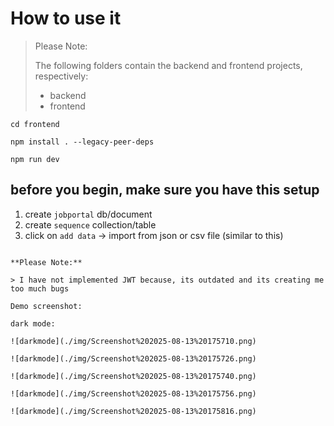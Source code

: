 # How to use it

> Please Note:
> 
> The following folders contain the backend and frontend projects, respectively:
> - backend 
> - frontend

```
cd frontend

npm install . --legacy-peer-deps

npm run dev
```

## before you begin, make sure you have this setup

1. create `jobportal` db/document
2. create `sequence` collection/table
3. click on `add data` -> import from json or csv file (similar to this)
```

**Please Note:**

> I have not implemented JWT because, its outdated and its creating me too much bugs

Demo screenshot:

dark mode:

![darkmode](./img/Screenshot%202025-08-13%20175710.png)

![darkmode](./img/Screenshot%202025-08-13%20175726.png)

![darkmode](./img/Screenshot%202025-08-13%20175740.png)

![darkmode](./img/Screenshot%202025-08-13%20175756.png)

![darkmode](./img/Screenshot%202025-08-13%20175816.png)
